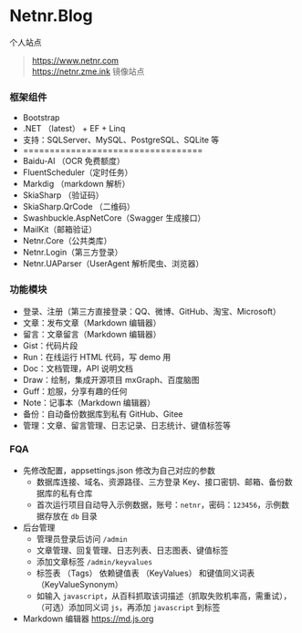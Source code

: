 # Netnr.Blog
个人站点

> https://www.netnr.com  
> https://netnr.zme.ink 镜像站点

### 框架组件
- Bootstrap
- .NET （latest） + EF + Linq
- 支持：SQLServer、MySQL、PostgreSQL、SQLite 等
- ==================================
- Baidu-AI （OCR 免费额度）
- FluentScheduler（定时任务）
- Markdig （markdown 解析）
- SkiaSharp （验证码）
- SkiaSharp.QrCode （二维码）
- Swashbuckle.AspNetCore（Swagger 生成接口）
- MailKit（邮箱验证）
- Netnr.Core（公共类库）
- Netnr.Login（第三方登录）
- Netnr.UAParser（UserAgent 解析爬虫、浏览器）

### 功能模块
- 登录、注册（第三方直接登录：QQ、微博、GitHub、淘宝、Microsoft）
- 文章：发布文章（Markdown 编辑器）
- 留言：文章留言（Markdown 编辑器）
- Gist：代码片段
- Run：在线运行 HTML 代码，写 demo 用
- Doc：文档管理，API 说明文档
- Draw：绘制，集成开源项目 mxGraph、百度脑图
- Guff：尬服，分享有趣的任何
- Note：记事本（Markdown 编辑器）
- 备份：自动备份数据库到私有 GitHub、Gitee
- 管理：文章、留言管理、日志记录、日志统计、键值标签等

### FQA
- 先修改配置，appsettings.json 修改为自己对应的参数
  - 数据库连接、域名、资源路径、三方登录 Key、接口密钥、邮箱、备份数据库的私有仓库
  - 首次运行项目自动导入示例数据，账号：`netnr`，密码：`123456`，示例数据存放在 `db` 目录
- 后台管理
  - 管理员登录后访问 `/admin`
  - 文章管理、回复管理、日志列表、日志图表、键值标签
  - 添加文章标签 `/admin/keyvalues`
  - 标签表 （Tags） 依赖键值表 （KeyValues） 和键值同义词表 （KeyValueSynonym）
  - 如输入 `javascript`，从百科抓取该词描述（抓取失败机率高，需重试），（可选）添加同义词 `js`，再添加 `javascript` 到标签
- Markdown 编辑器 <https://md.js.org>